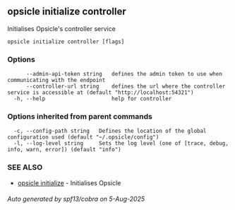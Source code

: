 ## opsicle initialize controller

Initialises Opsicle's controller service

```
opsicle initialize controller [flags]
```

### Options

```
      --admin-api-token string   defines the admin token to use when communicating with the endpoint
      --controller-url string    defines the url where the controller service is accessible at (default "http://localhost:54321")
  -h, --help                     help for controller
```

### Options inherited from parent commands

```
  -c, --config-path string   Defines the location of the global configuration used (default "~/.opsicle/config")
  -l, --log-level string     Sets the log level (one of [trace, debug, info, warn, error]) (default "info")
```

### SEE ALSO

* [opsicle initialize](cli/opsicle_initialize.md)	 - Initialises Opsicle

###### Auto generated by spf13/cobra on 5-Aug-2025
